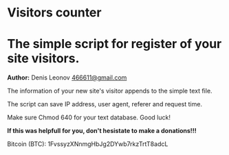 Visitors counter
================

# The simple script for register of your site visitors.

**Author:** Denis Leonov <466611@gmail.com>

The information of your new site's visitor appends to the simple text file.

The script can save IP address, user agent, referer and request time.

Make sure Chmod 640 for your text database. Good luck!

**If this was helpfull for you, don't hesistate to make a donations!!!**

Bitcoin (BTC): 1FvssyzXNnmgHbJg2DYwb7rkzTrtT8adcL

